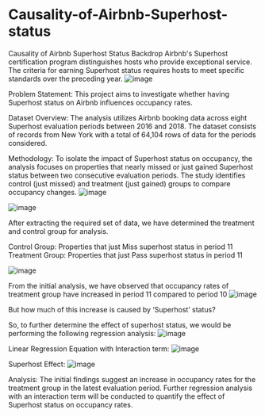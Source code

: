 # Causality-of-Airbnb-Superhost-status

Causality of Airbnb Superhost Status
Backdrop
Airbnb's Superhost certification program distinguishes hosts who provide exceptional service. The criteria for earning Superhost status requires hosts to meet specific standards over the preceding year.
![image](https://github.com/ChaitanyaBurri/cburri/assets/60335511/7d87f262-04b7-49e7-8da2-e90362bb6c05)


Problem Statement:
This project aims to investigate whether having Superhost status on Airbnb influences occupancy rates.


Dataset Overview:
The analysis utilizes Airbnb booking data across eight Superhost evaluation periods between 2016 and 2018. The dataset consists of records from New York with a total of 64,104 rows of data for the periods considered.

Methodology:
To isolate the impact of Superhost status on occupancy, the analysis focuses on properties that nearly missed or just gained Superhost status between two consecutive evaluation periods. The study identifies control (just missed) and treatment (just gained) groups to compare occupancy changes.
![image](https://github.com/ChaitanyaBurri/cburri/assets/60335511/fc542589-693d-40af-bbc2-ecf184113c7e)

![image](https://github.com/ChaitanyaBurri/cburri/assets/60335511/dbdda791-0065-4128-88ed-bcb24456fbce)

After extracting the required set of data, we have determined the treatment and control group for analysis.

Control Group: Properties that just Miss superhost status in period 11 Treatment Group: Properties that just Pass superhost status in period 11

![image](https://github.com/ChaitanyaBurri/cburri/assets/60335511/3ecc3036-f0bd-44a1-a033-08a4a33c065a)

From the initial analysis, we have observed that occupancy rates of treatment group have increased in period 11 compared to period 10
![image](https://github.com/ChaitanyaBurri/cburri/assets/60335511/fbe56961-9203-4454-8ebe-1af2b7dff5e8)


But how much of this increase is caused by ‘Superhost’ status?

So, to further determine the effect of superhost status, we would be performing the following regression analysis:
![image](https://github.com/ChaitanyaBurri/cburri/assets/60335511/869cea5d-e3e4-401e-852f-2c10ed352de0)



Linear Regression Equation with Interaction term:
![image](https://github.com/ChaitanyaBurri/cburri/assets/60335511/7df1ad8a-65d1-4ea7-a7f3-5cea05c874ab)


Superhost Effect:
![image](https://github.com/ChaitanyaBurri/cburri/assets/60335511/0ba5cb8e-bb65-4b52-ab33-5664de702852)


Analysis:
The initial findings suggest an increase in occupancy rates for the treatment group in the latest evaluation period. Further regression analysis with an interaction term will be conducted to quantify the effect of Superhost status on occupancy rates.

